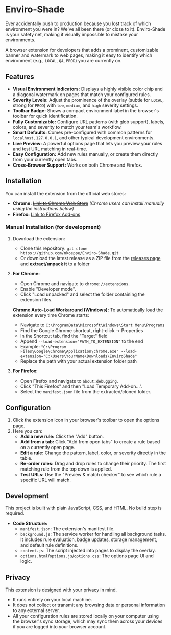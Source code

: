 # Enviro-Shade

Ever accidentally push to production because you lost track of which environment you were in? We've all been there (or close to it). Enviro-Shade is your safety net, making it visually impossible to mistake your environments.

A browser extension for developers that adds a prominent, customizable banner and watermark to web pages, making it easy to identify which environment (e.g., `LOCAL`, `QA`, `PROD`) you are currently on.

## Features

- **Visual Environment Indicators:** Displays a highly visible color chip and a diagonal watermark on pages that match your configured rules.
- **Severity Levels:** Adjust the prominence of the overlay (subtle for `LOCAL`, strong for `PROD`) with `low`, `medium`, and `high` severity settings.
- **Toolbar Badge:** Shows a compact environment label in the browser's toolbar for quick identification.
- **Fully Customizable:** Configure URL patterns (with glob support), labels, colors, and severity to match your team's workflow.
- **Smart Defaults:** Comes pre-configured with common patterns for `localhost`, `127.0.0.1`, and other typical development environments.
- **Live Preview:** A powerful options page that lets you preview your rules and test URL matching in real-time.
- **Easy Configuration:** Add new rules manually, or create them directly from your currently open tabs.
- **Cross-Browser Support:** Works on both Chrome and Firefox.

## Installation

You can install the extension from the official web stores:

- **Chrome:** ~~[Link to Chrome Web Store](https://github.com/nkoeppe/Enviro-Shade)~~ _(Chrome users can install manually using the instructions below)_
- **Firefox:** [Link to Firefox Add-ons](https://addons.mozilla.org/en-US/firefox/addon/enviro-shade/)

### Manual Installation (for development)

1. Download the extension:
   - Clone this repository: `git clone https://github.com/nkoeppe/Enviro-Shade.git`
   - Or download the latest release as a ZIP file from the [releases page](https://github.com/nkoeppe/Enviro-Shade/releases) and **extract/unpack it** to a folder
2. **For Chrome:**
    - Open Chrome and navigate to `chrome://extensions`.
    - Enable "Developer mode".
    - Click "Load unpacked" and select the folder containing the extension files.
    
    **Chrome Auto-Load Workaround (Windows):**
    To automatically load the extension every time Chrome starts:
    - Navigate to `C:\ProgramData\Microsoft\Windows\Start Menu\Programs`
    - Find the Google Chrome shortcut, right-click → Properties
    - In the Shortcut tab, find the "Target" field
    - Append `--load-extension="PATH_TO_EXTENSION"` to the end
    - Example: `"C:\Program Files\Google\Chrome\Application\chrome.exe" --load-extension="C:\Users\YourName\Downloads\EnviroShade"`
    - Replace the path with your actual extension folder path
    
3. **For Firefox:**
    - Open Firefox and navigate to `about:debugging`.
    - Click "This Firefox" and then "Load Temporary Add-on...".
    - Select the `manifest.json` file from the extracted/cloned folder.

## Configuration

1. Click the extension icon in your browser's toolbar to open the options page.
2. Here you can:
    - **Add a new rule:** Click the "Add" button.
    - **Add from a tab:** Click "Add from open tabs" to create a rule based on a currently open page.
    - **Edit a rule:** Change the pattern, label, color, or severity directly in the table.
    - **Re-order rules:** Drag and drop rules to change their priority. The first matching rule from the top down is applied.
    - **Test URLs:** Use the "Preview & match checker" to see which rule a specific URL will match.

## Development

This project is built with plain JavaScript, CSS, and HTML. No build step is required.

- **Code Structure:**
  - `manifest.json`: The extension's manifest file.
  - `background.js`: The service worker for handling all background tasks. It includes rule evaluation, badge updates, storage management, and default rule definitions.
  - `content.js`: The script injected into pages to display the overlay.
  - `options.html`/`options.js`/`options.css`: The options page UI and logic.

## Privacy

This extension is designed with your privacy in mind.

- It runs entirely on your local machine.
- It does not collect or transmit any browsing data or personal information to any external server.
- All your configuration rules are stored locally on your computer using the browser's sync storage, which may sync them across your devices if you are logged into your browser account.
